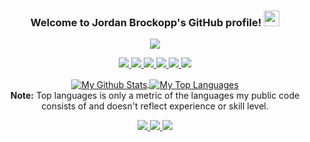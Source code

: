 <h3 align="center">
  Welcome to Jordan Brockopp's GitHub profile!
  <img src="https://media.giphy.com/media/hvRJCLFzcasrR4ia7z/giphy.gif" width="25">
</h3>

<p align="center">
  <a href="https://git.io/typing-svg">
    <img src="https://readme-typing-svg.herokuapp.com/?center=true&vCenter=true&color=0000FF&font=epilogue&size=25&lines=Doer%20Of%20Things!;Full%20Stack%20Developer!!;Open-Source%20Enthusiast!!!;Thank%20You%20For%20Visiting!!!!"/>
  </a>
</p>

<p align="center">
  <a href="https://www.facebook.com/jordan.brockopp/">
    <img src="https://img.shields.io/badge/Facebook-%231877F2.svg?style=for-the-badge&logo=Facebook&logoColor=white"/>
  </a>
  <a href="https://github.com/jbrockopp">
    <img src="https://img.shields.io/badge/github-%23121011.svg?style=for-the-badge&logo=github&logoColor=white"/>
  </a>
  <a href="mailto:jdbro94@gmail.com">
    <img src="https://img.shields.io/badge/Gmail-D14836?style=for-the-badge&logo=gmail&logoColor=white"/>
  </a>
  <a href="https://www.linkedin.com/in/jordan-brockopp-715107a9/">
    <img src="https://img.shields.io/badge/linkedin-%230077B5.svg?style=for-the-badge&logo=linkedin&logoColor=white"/>
  </a>
  <a href="https://m.me/JordanBrockopp/">
    <img src="https://img.shields.io/badge/Messenger-00B2FF?style=for-the-badge&logo=messenger&logoColor=white"/>
  </a>
  <a href="https://gophers.slack.com/team/UE43D5DUG/">
    <img src="https://img.shields.io/badge/Slack-4A154B?style=for-the-badge&logo=slack&logoColor=white"/>
  </a>
</p>

<p align="center">
  <a href="https://github.com/anuraghazra/github-readme-stats">
    <img align="center" alt="My Github Stats" src="https://github-readme-stats.vercel.app/api?username=jbrockopp&custom_title=My%20GitHub%20Stats&hide_border=true&bg_color=4F2683&text_color=FFC62F&title_color=FFC62F&icon_color=FFC62F&show_icons=true&count_private=true"/>
  </a>
  <a href="https://github.com/anuraghazra/github-readme-stats">
    <img align="center" alt="My Top Languages" src="https://github-readme-stats.vercel.app/api/top-langs?username=jbrockopp&custom_title=My%20Top%20Languages&hide_border=true&bg_color=4F2683&text_color=FFC62F&title_color=FFC62F&icon_color=FFC62F"/>
  </a>
  <br/>
  <b>Note:</b> Top languages is only a metric of the languages my public code consists of and doesn't reflect experience or skill level.
</p>

<p align="center">
  <a href="https://github.com/jbrockopp">
    <img src="https://badges.pufler.dev/visits/jbrockopp/jbrockopp?color=orange&logo=github"/>
  </a>
  <a href="https://github.com/antonkomarev/github-profile-views-counter">
    <img src="https://komarev.com/ghpvc/?username=JordanBrockopp&color=green"/>
  </a>
  <a href="https://github.com/jbrockopp">
    <img src="https://hits.seeyoufarm.com/api/count/incr/badge.svg?url=https%3A%2F%2Fgithub.com%2Fjbrockopp&count_bg=%23FFC62F&icon=&icon_color=%23FFC62F&title=hits&edge_flat=false"/>
  </a>
</p>

<!--
**jbrockopp/jbrockopp** is a ✨ _special_ ✨ repository because its `README.md` (this file) appears on your GitHub profile.

Here are some ideas to get you started:

- 🔭 I’m currently working on ...
- 🌱 I’m currently learning ...
- 👯 I’m looking to collaborate on ...
- 🤔 I’m looking for help with ...
- 💬 Ask me about ...
- 📫 How to reach me: ...
- 😄 Pronouns: ...
- ⚡ Fun fact: ...
-->
